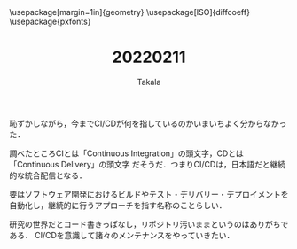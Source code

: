 ﻿---
title: 20220211
yesterday: 20220210
tomorrow: 20220212
days: 777
author: Takala
header-includes:
  - \usepackage[margin=1in]{geometry}
  - \usepackage[ISO]{diffcoeff}
  - \usepackage{pxfonts}
---


恥ずかしながら，今までCI/CDが何を指しているのかいまいちよく分からなかった．


調べたところCIとは「Continuous Integration」の頭文字，CDとは「Continuous Delivery」の頭文字
だそうだ．つまりCI/CDは，日本語だと継続的な統合配信となる．


要はソフトウェア開発におけるビルドやテスト・デリバリー・デプロイメントを自動化し，継続的に行うアプローチを指す名称のことらしい．


研究の世界だとコード書きっぱなし，リポジトリ汚いままというのはありがちである．
CI/CDを意識して諸々のメンテナンスをやっていきたい．

